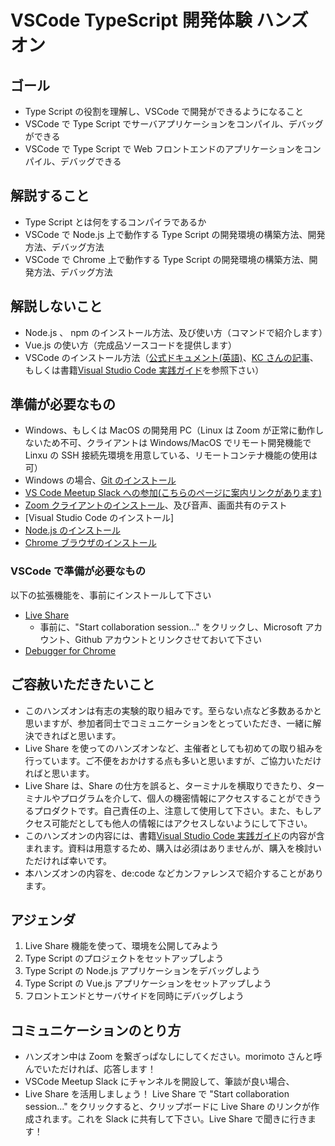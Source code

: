 # VSCode TypeScript 開発体験 ハンズオン

## ゴール

- Type Script の役割を理解し、VSCode で開発ができるようになること
- VSCode で Type Script でサーバアプリケーションをコンパイル、デバッグができる
- VSCode で Type Script で Web フロントエンドのアプリケーションをコンパイル、デバッグできる

## 解説すること

- Type Script とは何をするコンパイラであるか
- VSCode で Node.js 上で動作する Type Script の開発環境の構築方法、開発方法、デバッグ方法
- VSCode で Chrome 上で動作する Type Script の開発環境の構築方法、開発方法、デバッグ方法

## 解説しないこと

- Node.js 、 npm のインストール方法、及び使い方（コマンドで紹介します）
- Vue.js の使い方（完成品ソースコードを提供します）
- VSCode のインストール方法（[公式ドキュメント(英語)](https://code.visualstudio.com/docs/setup/setup-overview)、[KC さんの記事](https://employment.en-japan.com/engineerhub/entry/2019/06/21/103000)、もしくは書籍[Visual Studio Code 実践ガイド](https://gihyo.jp/book/2020/978-4-297-11201-1)を参照下さい）

## 準備が必要なもの

- Windows、もしくは MacOS の開発用 PC（Linux は Zoom が正常に動作しないため不可、クライアントは Windows/MacOS でリモート開発機能で Linxu の SSH 接続先環境を用意している、リモートコンテナ機能の使用は可）
- Windows の場合、[Git のインストール](https://gitforwindows.org/)
- [VS Code Meetup Slack への参加(こちらのページに案内リンクがあります)](https://vscode.connpass.com/)
- [Zoom クライアントのインストール](https://zoom.us/download)、及び音声、画面共有のテスト
- [Visual Studio Code のインストール]
- [Node.js のインストール](https://nodejs.org/ja/)
- [Chrome ブラウザのインストール](https://www.google.co.jp/chrome/)

### VSCode で準備が必要なもの

以下の拡張機能を、事前にインストールして下さい

- [Live Share](https://marketplace.visualstudio.com/items?itemName=MS-vsliveshare.vsliveshare-pack)
  - 事前に、"Start collaboration session..." をクリックし、Microsoft アカウント、Github アカウントとリンクさせておいて下さい
- [Debugger for Chrome](https://marketplace.visualstudio.com/items?itemName=msjsdiag.debugger-for-chrome)

## ご容赦いただきたいこと

- このハンズオンは有志の実験的取り組みです。至らない点など多数あるかと思いますが、参加者同士でコミュニケーションをとっていただき、一緒に解決できればと思います。
- Live Share を使ってのハンズオンなど、主催者としても初めての取り組みを行っています。ご不便をおかけする点も多いと思いますが、ご協力いただければと思います。
- Live Share は、Share の仕方を誤ると、ターミナルを横取りできたり、ターミナルやプログラムを介して、個人の機密情報にアクセスすることができうるプロダクトです。自己責任の上、注意して使用して下さい。また、もしアクセス可能だとしても他人の情報にはアクセスしないようにして下さい。
- このハンズオンの内容には、書籍[Visual Studio Code 実践ガイド](https://gihyo.jp/book/2020/978-4-297-11201-1)の内容が含まれます。資料は用意するため、購入は必須はありませんが、購入を検討いただければ幸いです。
- 本ハンズオンの内容を、de:code などカンファレンスで紹介することがあります。

## アジェンダ

1. Live Share 機能を使って、環境を公開してみよう
2. Type Script のプロジェクトをセットアップしよう
3. Type Script の Node.js アプリケーションをデバッグしよう
4. Type Script の Vue.js アプリケーションをセットアップしよう
5. フロントエンドとサーバサイドを同時にデバッグしよう

## コミュニケーションのとり方

- ハンズオン中は Zoom を繋ぎっぱなしにしてください。morimoto さんと呼んでいただければ、応答します！
- VSCode Meetup Slack にチャンネルを開設して、筆談が良い場合、
- Live Share を活用しましょう！ Live Share で "Start collaboration session..." をクリックすると、クリップボードに Live Share のリンクが作成されます。これを Slack に共有して下さい。Live Share で聞きに行きます！
